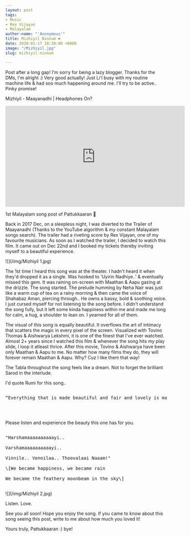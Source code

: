```yaml
---
layout: post
tags:
- Music
- Rex Vijayan
- Malayalam
author-name: "'Anonymous'"
title: Mizhiyil Ninnum ❤️
date: 2020-01-17 18:30:00 +0000
image: "/Mizhiyil.jpg"
slug: mizhiyil-ninnum

---
```

Post after a long gap! I'm sorry for being a lazy blogger. Thanks for the DMs, I'm alright :) Very good actually! Just Li'l busy with my routine machine life & had soo much happening around me. I'll try to be active.. Pinky promise!

Mizhiyil - Maayanadhi | Headphones On?

<iframe width="560" height="315" src="https://www.youtube.com/embed/jpcHhyhmgg0" frameborder="0" allow="accelerometer; autoplay; encrypted-media; gyroscope; picture-in-picture" allowfullscreen></iframe>

<br>

1st Malayalam song post of Pattukkaaran 🙂

Back in 2017 Dec, on a sleepless night, I was diverted to the Trailer of Maayanadhi (Thanks to the YouTube algorithm & my constant Malayalam songs search). The trailer had a riveting score by Rex Vijayan, one of my favourite musicians. As soon as I watched the trailer, I decided to watch this film. It came out on Dec 22nd and I booked my tickets thereby inviting myself to a beautiful experience.

![](/img/Mizhiyil 1.jpg)

The 1st time I heard this song was at the theater. I hadn't heard it when they'd dropped it as a single. Was hooked to 'Uyirin Nadhiye..' & eventually missed this gem. It was raining on-screen with Maathan & Aapu gazing at the drizzle. The song started. The prelude humming by Neha Nair was just like a warm cup of tea on a rainy morning & then came the voice of Shahabaz Aman, piercing through.. He owns a bassy, bold & soothing voice. I just cursed myself for not listening to the song before. I didn't understand the song fully, but it left some kinda happiness within me and made me long for calm, a hug, a shoulder to lean on. I yearned for all of them.

The visual of this song is equally beautiful. It overflows the art of intimacy that scatters the magic in every pixel of the screen. Visualized with Tovino Thomas & Aishwarya Lekshmi, it is one of the finest that I've ever watched. Almost 2+ years since I watched this film & whenever the song hits my play slide, I loop it atleast thrice. After this movie, Tovino & Aishwarya have been only Maathan & Aapu to me. No matter how many films they do, they will forever remain Maathan & Aapu. Why? Cuz I like them that way!

The Tabla throughout the song feels like a dream. Not to forget the brilliant Sarod in the interlude.

I'd quote Rumi for this song..

<pre>

“Everything that is made beautiful and fair and lovely is made for the eye of one who sees.”

</pre>

<br>

Please listen and experience the beauty this one has for you.

<pre>

"Harshamaaaaaaaaaayi..

Varshamaaaaaaaaaayi..

Vinnile.. Vennilaa.. Thoovalaai Naaam!"

\[We became happiness, we became rain

We became the feathery moonbeam in the sky\]

</pre>

![](/img/Mizhiyil 2.jpg)

Listen. Love.

See you all soon! Hope you enjoy the song. If you came to know about this song seeing this post, write to me about how much you loved it!

Yours truly, Pattukkaaran :) bye!
